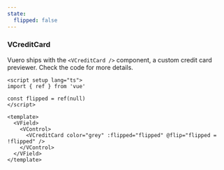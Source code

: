 ```yaml
---
state:
  flipped: false
---
```


### VCreditCard

Vuero ships with the `<VCreditCard />` component, a custom credit card
previewer. Check the code for more details.

<!--code-->

```vue
<script setup lang="ts">
import { ref } from 'vue'

const flipped = ref(null)
</script>

<template>
  <VField>
    <VControl>
      <VCreditCard color="grey" :flipped="flipped" @flip="flipped = !flipped" />
    </VControl>
  </VField>
</template>
```

<!--/code-->

<!--example-->

<VField class="credit-card">
  <VControl>
    <VCreditCard
      color="grey"
      :flipped="frontmatter.state.flipped"
      @flip="frontmatter.state.flipped = !frontmatter.state.flipped"
    />
  </VControl>
</VField>

<!--/example-->
